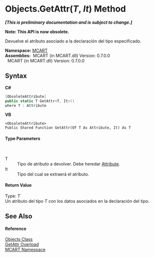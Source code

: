 # Objects.GetAttr(*T*, *It*) Method 
 _**\[This is preliminary documentation and is subject to change.\]**_

**Note: This API is now obsolete.**

Devuelve el atributo asociado a la declaración del tipo especificado.

**Namespace:**&nbsp;<a href="89e7854f-fe6f-d208-fb0c-b17953422852">MCART</a><br />**Assemblies:**&nbsp;&nbsp;MCART (in MCART.dll) Version: 0.7.0.0<br />&nbsp;&nbsp;MCART (in MCART.dll) Version: 0.7.0.0<br />

## Syntax

**C#**<br />
``` C#
[ObsoleteAttribute]
public static T GetAttr<T, It>()
where T : Attribute

```

**VB**<br />
``` VB
<ObsoleteAttribute>
Public Shared Function GetAttr(Of T As Attribute, It) As T
```


#### Type Parameters
&nbsp;<dl><dt>T</dt><dd>Tipo de atributo a devolver. Debe heredar <a href="http://msdn2.microsoft.com/es-es/library/e8kc3626" target="_blank">Attribute</a>.</dd><dt>It</dt><dd>Tipo del cual se extraerá el atributo.</dd></dl>

#### Return Value
Type: *T*<br />Un atributo del tipo *T* con los datos asociados en la declaración del tipo.

## See Also


#### Reference
<a href="bed01b44-1ba8-b02e-7f19-0855e84b8dbd">Objects Class</a><br /><a href="38c1b46c-0d4c-f813-499d-f97279133cff">GetAttr Overload</a><br /><a href="89e7854f-fe6f-d208-fb0c-b17953422852">MCART Namespace</a><br />